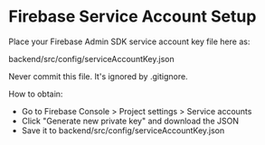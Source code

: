 ﻿# Firebase Service Account Setup

Place your Firebase Admin SDK service account key file here as:

  backend/src/config/serviceAccountKey.json

Never commit this file. It's ignored by .gitignore.

How to obtain:
- Go to Firebase Console > Project settings > Service accounts
- Click "Generate new private key" and download the JSON
- Save it to backend/src/config/serviceAccountKey.json
